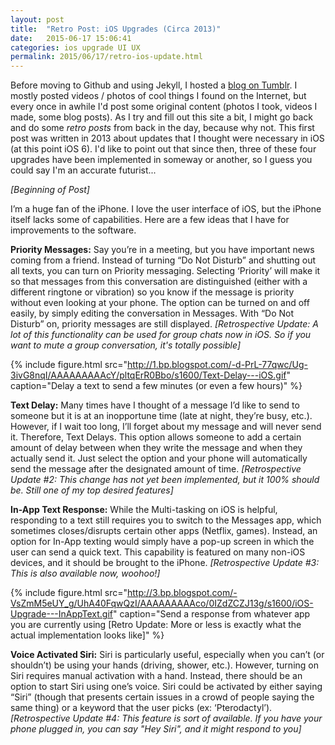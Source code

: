 ```yaml
---
layout: post
title:  "Retro Post: iOS Upgrades (Circa 2013)"
date:   2015-06-17 15:06:41
categories: ios upgrade UI UX
permalink: 2015/06/17/retro-ios-update.html
---
```


Before moving to Github and using Jekyll, I hosted a [blog on Tumblr](http://ben-tanen.tumblr.com/). I mostly posted videos / photos of cool things I found on the Internet, but every once in awhile I'd post some original content (photos I took, videos I made, some blog posts). As I try and fill out this site a bit, I might go back and do some *retro posts* from back in the day, because why not. This first post was written in 2013 about updates that I thought were necessary in iOS (at this point iOS 6). I'd like to point out that since then, three of these four upgrades have been implemented in someway or another, so I guess you could say I'm an accurate futurist...

*[Beginning of Post]*

I’m a huge fan of the iPhone. I love the user interface of iOS, but the iPhone itself lacks some of capabilities. Here are a few ideas that I have for improvements to the software.

**Priority Messages:** Say you’re in a meeting, but you have important news coming from a friend. Instead of turning “Do Not Disturb” and shutting out all texts, you can turn on Priority messaging. Selecting ‘Priority’ will make it so that messages from this conversation are distinguished (either with a different ringtone or vibration) so you know if the message is priority without even looking at your phone. The option can be turned on and off easily, by simply editing the conversation in Messages. With “Do Not Disturb” on, priority messages are still displayed. *[Retrospective Update: A lot of this functionality can be used for group chats now in iOS. So if you want to mute a group conversation, it's totally possible]*

{% include figure.html src="http://1.bp.blogspot.com/-d-PrL-77qwc/Ug-3ivG8nqI/AAAAAAAAAcY/pltqErR0Bbo/s1600/Text-Delay---iOS.gif" caption="Delay a text to send a few minutes (or even a few hours)" %}

**Text Delay:** Many times have I thought of a message I’d like to send to someone but it is at an inopportune time (late at night, they’re busy, etc.). However, if I wait too long, I’ll forget about my message and will never send it. Therefore, Text Delays. This option allows someone to add a certain amount of delay between when they write the message and when they actually send it. Just select the option and your phone will automatically send the message after the designated amount of time. *[Retrospective Update #2: This change has not yet been implemented, but it 100% should be. Still one of my top desired features]*

**In-App Text Response:** While the Multi-tasking on iOS is helpful, responding to a text still requires you to switch to the Messages app, which sometimes closes/disrupts certain other apps (Netflix, games). Instead, an option for In-App texting would simply have a pop-up screen in which the user can send a quick text. This capability is featured on many non-iOS devices, and it should be brought to the iPhone. *[Retrospective Update #3: This is also available now, woohoo!]*

{% include figure.html src="http://3.bp.blogspot.com/-VsZmM5eUY_g/UhA40FqwQzI/AAAAAAAAAco/0IZdZCZJ13g/s1600/iOS-Upgrade---InAppText.gif" caption="Send a response from whatever app you are currently using [Retro Update: More or less is exactly what the actual implementation looks like]" %}

**Voice Activated Siri:** Siri is particularly useful, especially when you can’t (or shouldn’t) be using your hands (driving, shower, etc.). However, turning on Siri requires manual activation with a hand. Instead, there should be an option to start Siri using one’s voice. Siri could be activated by either saying “Siri” (though that presents certain issues in a crowd of people saying the same thing) or a keyword that the user picks (ex: ‘Pterodactyl’). *[Retrospective Update #4: This feature is sort of available. If you have your phone plugged in, you can say "Hey Siri", and it might respond to you]*